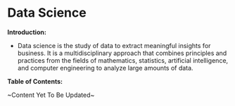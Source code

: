 # Data Science 

**Introduction:**
 - Data science is the study of data to extract meaningful insights for business. It is a multidisciplinary approach that combines principles and practices from the fields of mathematics, statistics, artificial intelligence, and computer engineering to analyze large amounts of data.

**Table of Contents:**


~Content Yet To Be Updated~
